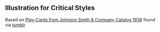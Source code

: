 ## Illustration for Critical Styles
Based on [Play-Cards from Johnson Smith & Company Catalog 1938](https://archive.org/details/JohnsonSmithCompanyCatalogNo.1481938BONES/page/n51/mode/2up) found via [tumblr](https://danismm.tumblr.com/image/185875302174)
